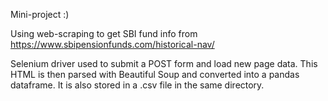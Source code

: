 Mini-project :)

Using web-scraping to get SBI fund info from https://www.sbipensionfunds.com/historical-nav/

Selenium driver used to submit a POST form and load new page data.
This HTML is then parsed with Beautiful Soup and converted into a pandas dataframe. 
It is also stored in a .csv file in the same directory.
